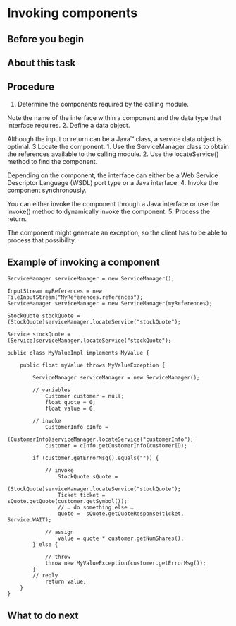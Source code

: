 <!-- image -->

# Invoking components

## Before you begin

## About this task

## Procedure

1. Determine the components required by the calling module.

Note the name of the interface within a component and the data type that interface requires.
2. Define a data object.

Although the input or return can be a Java™ class, a service data object is optimal.
3 Locate the component.
    1. Use the ServiceManager class to obtain the references available to the
calling module.
    2. Use the locateService() method to find the component.

Depending on the component, the interface can either be a Web Service Descriptor Language (WSDL)
port type or a Java interface.
4. Invoke the component synchronously.

You can either invoke the component through a Java interface or use the
invoke() method to dynamically invoke the component.
5. Process the return.

The component might generate an exception, so the client has to be able to process that
possibility.

## Example of invoking a component

```
ServiceManager serviceManager = new ServiceManager();
```

```
InputStream myReferences = new FileInputStream("MyReferences.references");
ServiceManager serviceManager = new ServiceManager(myReferences);
```

```
StockQuote stockQuote = (StockQuote)serviceManager.locateService("stockQuote");
```

```
Service stockQuote = (Service)serviceManager.locateService("stockQuote");
```

```
public class MyValueImpl implements MyValue {

	public float myValue throws MyValueException {
		
		ServiceManager serviceManager = new ServiceManager();

	    // variables
	        Customer customer = null;
	        float quote = 0;
	        float value = 0;

	    // invoke
	        CustomerInfo cInfo = 
						(CustomerInfo)serviceManager.locateService("customerInfo");
	        customer = cInfo.getCustomerInfo(customerID);

	    if (customer.getErrorMsg().equals("")) {

	        // invoke
	    		StockQuote sQuote = 
						(StockQuote)serviceManager.locateService("stockQuote");
	    		Ticket ticket =  sQuote.getQuote(customer.getSymbol());
				// … do something else …
	    		quote =  sQuote.getQuoteResponse(ticket, Service.WAIT);

	        // assign
	        	value = quote * customer.getNumShares();
	    } else {

	        // throw
	       	throw new MyValueException(customer.getErrorMsg()); 
	    }
	    // reply
	        return value;
	}
}
```

## What to do next